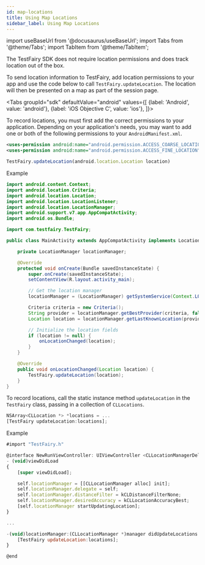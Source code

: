 ```yaml
---
id: map-locations
title: Using Map Locations
sidebar_label: Using Map Locations
---
```


import useBaseUrl from '@docusaurus/useBaseUrl';
import Tabs from '@theme/Tabs';
import TabItem from '@theme/TabItem';

The TestFairy SDK does not require location permissions and does track location out of the box.

To send location information to TestFairy, add location permissions to your app and use the code below to call `TestFairy.updateLocation`. The location will then be presented on a map as part of the session page.

<Tabs
groupId="sdk"
defaultValue="android"
values={[
{label: 'Android', value: 'android'},
{label: 'iOS Objective C', value: 'ios'},
]}>

<TabItem value="android">

To record locations, you must first add the correct permissions to your application. Depending on your application's needs, you may want to add one or both of the following permissions to your `AndroidManifest.xml`.

```xml
<uses-permission android:name="android.permission.ACCESS_COARSE_LOCATION" />
<uses-permission android:name="android.permission.ACCESS_FINE_LOCATION" />
```

```js
TestFairy.updateLocation(android.location.Location location)
```

Example

```java
import android.content.Context;
import android.location.Criteria;
import android.location.Location;
import android.location.LocationListener;
import android.location.LocationManager;
import android.support.v7.app.AppCompatActivity;
import android.os.Bundle;

import com.testfairy.TestFairy;

public class MainActivity extends AppCompatActivity implements LocationListener {

    private LocationManager locationManager;

    @Override
    protected void onCreate(Bundle savedInstanceState) {
        super.onCreate(savedInstanceState);
        setContentView(R.layout.activity_main);

        // Get the location manager
        locationManager = (LocationManager) getSystemService(Context.LOCATION_SERVICE);

        Criteria criteria = new Criteria();
        String provider = locationManager.getBestProvider(criteria, false);
        Location location = locationManager.getLastKnownLocation(provider);

        // Initialize the location fields
        if (location != null) {
            onLocationChanged(location);
        }
    }

    @Override
    public void onLocationChanged(Location location) {
        TestFairy.updateLocation(location);
    }
}
```

</TabItem>

<TabItem value="ios">

To record locations, call the static instance method `updateLocation` in the `TestFairy` class, passing in a collection of `CLLocations`.

```js
NSArray<CLLocation *> *locations = ...
[TestFairy updateLocation:locations];
```

Example

```js
#import "TestFairy.h"

@interface NewRunViewController: UIViewController <CLLocationManagerDelegate>
- (void)viewDidLoad
{
    [super viewDidLoad];

    self.locationManager = [[CLLocationManager alloc] init];
    self.locationManager.delegate = self;
    self.locationManager.distanceFilter = kCLDistanceFilterNone;
    self.locationManager.desiredAccuracy = kCLLocationAccuracyBest;
    [self.locationManager startUpdatingLocation];
}

...

-(void)locationManager:(CLLocationManager *)manager didUpdateLocations:(NSArray<CLLocation *> *)locations {
    [TestFairy updateLocation:locations];
}

@end
```

</TabItem>

</Tabs>
